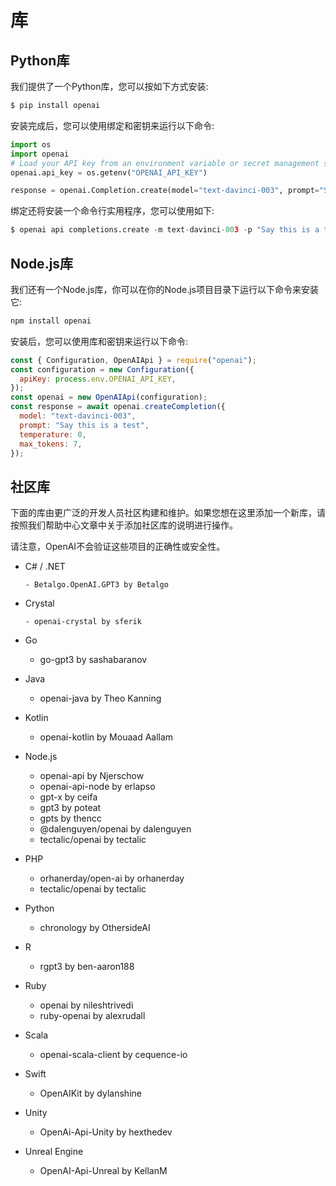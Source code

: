 # 库

## Python库

我们提供了一个Python库，您可以按如下方式安装:

```py
$ pip install openai
```

安装完成后，您可以使用绑定和密钥来运行以下命令:

```py
import os
import openai
# Load your API key from an environment variable or secret management service
openai.api_key = os.getenv("OPENAI_API_KEY")

response = openai.Completion.create(model="text-davinci-003", prompt="Say this is a test", temperature=0, max_tokens=7)
```

绑定还将安装一个命令行实用程序，您可以使用如下:

```py
$ openai api completions.create -m text-davinci-003 -p "Say this is a test" -t 0 -M 7 --stream
```

## Node.js库

我们还有一个Node.js库，你可以在你的Node.js项目目录下运行以下命令来安装它:

```sh
npm install openai
```

安装后，您可以使用库和密钥来运行以下命令:

```js
const { Configuration, OpenAIApi } = require("openai");
const configuration = new Configuration({
  apiKey: process.env.OPENAI_API_KEY,
});
const openai = new OpenAIApi(configuration);
const response = await openai.createCompletion({
  model: "text-davinci-003",
  prompt: "Say this is a test",
  temperature: 0,
  max_tokens: 7,
});
```

## 社区库

下面的库由更广泛的开发人员社区构建和维护。如果您想在这里添加一个新库，请按照我们帮助中心文章中关于添加社区库的说明进行操作。

请注意，OpenAI不会验证这些项目的正确性或安全性。

- C# / .NET

      - Betalgo.OpenAI.GPT3 by Betalgo

- Crystal

      - openai-crystal by sferik

- Go
  
    - go-gpt3 by sashabaranov
  
- Java
  
    - openai-java by Theo Kanning

- Kotlin
  
    - openai-kotlin by Mouaad Aallam

- Node.js

    - openai-api by Njerschow
    - openai-api-node by erlapso
    - gpt-x by ceifa
    - gpt3 by poteat
    - gpts by thencc
    - @dalenguyen/openai by dalenguyen
    - tectalic/openai by tectalic

- PHP

    - orhanerday/open-ai by orhanerday
    - tectalic/openai by tectalic

- Python

    - chronology by OthersideAI

- R

    - rgpt3 by ben-aaron188

- Ruby

    - openai by nileshtrivedi
    - ruby-openai by alexrudall

- Scala

    - openai-scala-client by cequence-io

- Swift

    - OpenAIKit by dylanshine

- Unity

    - OpenAi-Api-Unity by hexthedev

- Unreal Engine

    - OpenAI-Api-Unreal by KellanM
